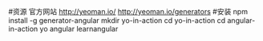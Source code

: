 #资源
官方网站
http://yeoman.io/
http://yeoman.io/generators
#安装
npm install -g generator-angular
mkdir yo-in-action
cd yo-in-action
cd angular-in-action
yo angular learnangular


